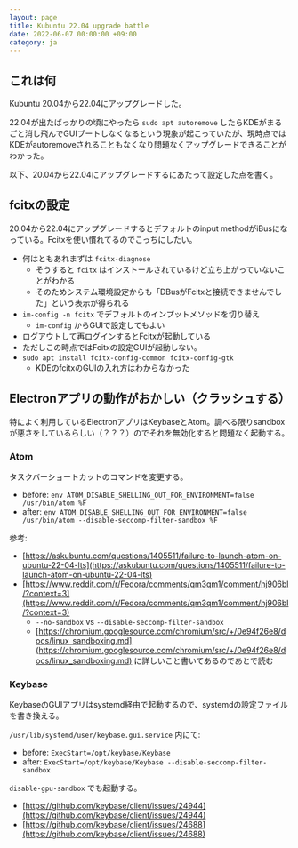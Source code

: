 ```yaml
---
layout: page
title: Kubuntu 22.04 upgrade battle
date: 2022-06-07 00:00:00 +09:00
category: ja
---
```


## これは何

Kubuntu 20.04から22.04にアップグレードした。

22.04が出たばっかりの頃にやったら `sudo apt autoremove` したらKDEがまるごと消し飛んでGUIブートしなくなるという現象が起こっていたが、現時点ではKDEがautoremoveされることもなくなり問題なくアップグレードできることがわかった。

以下、20.04から22.04にアップグレードするにあたって設定した点を書く。

## fcitxの設定

20.04から22.04にアップグレードするとデフォルトのinput methodがiBusになっている。Fcitxを使い慣れてるのでこっちにしたい。

- 何はともあれまずは `fcitx-diagnose`
    - そうすると `fcitx` はインストールされているけど立ち上がっていないことがわかる
    - そのためシステム環境設定からも「DBusがFcitxと接続できませんでした」という表示が得られる
- `im-config -n fcitx` でデフォルトのインプットメソッドを切り替え
    - `im-config` からGUIで設定してもよい
- ログアウトして再ログインするとFcitxが起動している
- ただしこの時点ではFcitxの設定GUIが起動しない。
- `sudo apt install fcitx-config-common fcitx-config-gtk`
    - KDEのfcitxのGUIの入れ方はわからなかった

## Electronアプリの動作がおかしい（クラッシュする）

特によく利用しているElectronアプリはKeybaseとAtom。調べる限りsandboxが悪さをしているらしい（？？？）のでそれを無効化すると問題なく起動する。

### Atom

タスクバーショートカットのコマンドを変更する。

- before: `env ATOM_DISABLE_SHELLING_OUT_FOR_ENVIRONMENT=false /usr/bin/atom %F`
- after: `env ATOM_DISABLE_SHELLING_OUT_FOR_ENVIRONMENT=false /usr/bin/atom --disable-seccomp-filter-sandbox %F`

参考:

- [https://askubuntu.com/questions/1405511/failure-to-launch-atom-on-ubuntu-22-04-lts](https://askubuntu.com/questions/1405511/failure-to-launch-atom-on-ubuntu-22-04-lts)
- [https://www.reddit.com/r/Fedora/comments/qm3qm1/comment/hj906bl/?context=3](https://www.reddit.com/r/Fedora/comments/qm3qm1/comment/hj906bl/?context=3)
    - `--no-sandbox` vs `--disable-seccomp-filter-sandbox`
    - [https://chromium.googlesource.com/chromium/src/+/0e94f26e8/docs/linux_sandboxing.md](https://chromium.googlesource.com/chromium/src/+/0e94f26e8/docs/linux_sandboxing.md) に詳しいこと書いてあるのであとで読む

### Keybase

KeybaseのGUIアプリはsystemd経由で起動するので、systemdの設定ファイルを書き換える。

`/usr/lib/systemd/user/keybase.gui.service` 内にて:

- before: `ExecStart=/opt/keybase/Keybase`
- after: `ExecStart=/opt/keybase/Keybase --disable-seccomp-filter-sandbox`

`disable-gpu-sandbox` でも起動する。

- [https://github.com/keybase/client/issues/24944](https://github.com/keybase/client/issues/24944)
- [https://github.com/keybase/client/issues/24688](https://github.com/keybase/client/issues/24688)
